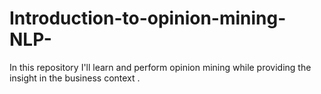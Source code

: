 # Introduction-to-opinion-mining-NLP-
In this repository I'll learn and perform opinion mining while providing the insight in the business context .
